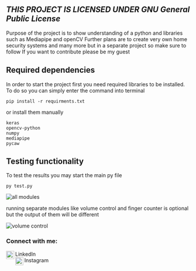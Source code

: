 ## ***THIS PROJECT IS LICENSED UNDER GNU General Public License***

Purpose of the project is to show understanding of a python and libraries such as Mediapipe and openCV
Further plans are to create very own home security systems and many more but in a separate project so make sure to follow
If you want to contribute please be my guest


## Required dependencies
In order to start the project first you need required libraries to be installed. To do so you can simply enter the command into terminal
```
pip install -r requirments.txt
```
or install them manually
```
keras
opencv-python
numpy
mediapipe
pycaw
```

## Testing functionality
To test the results you may start the main py file

```
py test.py
```
![all modules](1_1.gif)

running separate modules like volume control and finger counter is optional but the output of them will be different


![volume control](1.gif)
### Connect with me:

[<img align="left" alt="codeSTACKr | LinkedIn" width="22px" src="https://cdn.jsdelivr.net/npm/simple-icons@v3/icons/linkedin.svg" />][linkedin] LinkedIn <br>
[<img align="left" alt="codeSTACKr | Instagram" width="22px" src="https://cdn.jsdelivr.net/npm/simple-icons@v3/icons/instagram.svg" />][instagram] Instagram

<br />


[instagram]: https://instagram.com/bro.scar
[linkedin]: https://www.linkedin.com/in/%D0%B0%D1%81%D0%BA%D0%B0%D1%80%D1%81%D0%B8%D0%B1%D0%B0%D0%B3%D0%B0%D1%82%D0%BE%D0%B2/